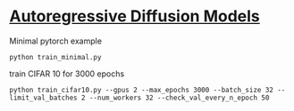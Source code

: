 # [Autoregressive Diffusion Models](https://arxiv.org/abs/2110.02037)

Minimal pytorch example

```shell
python train_minimal.py
```

train CIFAR 10 for 3000 epochs
```shell
python train_cifar10.py --gpus 2 --max_epochs 3000 --batch_size 32 --limit_val_batches 2 --num_workers 32 --check_val_every_n_epoch 50
```